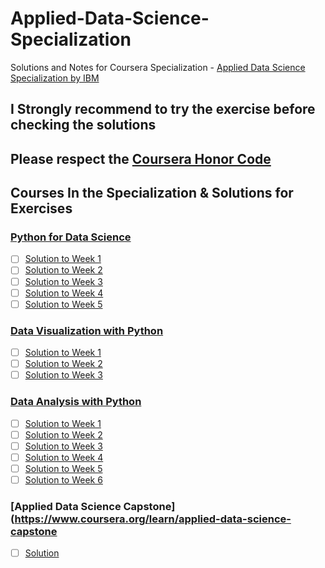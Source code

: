 # Applied-Data-Science-Specialization
Solutions and Notes for Coursera Specialization - [Applied Data Science Specialization by IBM](https://www.coursera.org/specializations/applied-data-science)

## I Strongly recommend to try the exercise before checking the solutions

## Please respect the [Coursera Honor Code](https://learner.coursera.help/hc/en-us/articles/209818863)

## Courses In the Specialization & Solutions for Exercises 
### [Python for Data Science](https://www.coursera.org/learn/python-for-applied-data-science)
- [ ] [Solution to Week 1]()
- [ ] [Solution to Week 2]()
- [ ] [Solution to Week 3]()
- [ ] [Solution to Week 4]()
- [ ] [Solution to Week 5]()

### [Data Visualization with Python](https://www.coursera.org/learn/python-for-data-visualization)
- [ ] [Solution to Week 1]()
- [ ] [Solution to Week 2]()
- [ ] [Solution to Week 3]()

### [Data Analysis with Python](https://www.coursera.org/learn/dataanalysiswithpython)
- [ ] [Solution to Week 1]()
- [ ] [Solution to Week 2]()
- [ ] [Solution to Week 3]()
- [ ] [Solution to Week 4]()
- [ ] [Solution to Week 5]()
- [ ] [Solution to Week 6]()

### [Applied Data Science Capstone](https://www.coursera.org/learn/applied-data-science-capstone
- [ ] [Solution]()
